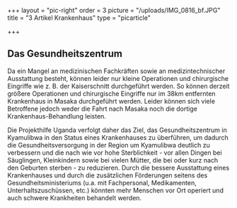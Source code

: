 +++
layout = "pic-right"
order = 3
picture = "/uploads/IMG_0816_bf.JPG"
title = "3 Artikel Krankenhaus"
type = "picarticle"

+++
## Das Gesundheitszentrum

Da ein Mangel an medizinischen Fachkräften sowie an medizintechnischer Ausstattung besteht, können leider nur kleine Operationen und chirurgische Eingriffe wie z. B. der Kaiserschnitt durchgeführt werden. So können derzeit größere Operationen und chirurgische Eingriffe nur im 38km entfernten Krankenhaus in Masaka durchgeführt werden. Leider können sich viele Betroffene jedoch weder die Fahrt nach Masaka noch die dortige Krankenhaus-Behandlung leisten.

Die Projekthilfe Uganda verfolgt daher das Ziel, das Gesundheitszentrum in Kyamulibwa in den Status eines Krankenhauses zu überführen, um dadurch die Gesundheitsversorgung in der Region um Kyamulibwa deutlich zu verbessern und die nach wie vor hohe Sterblichkeit - vor allen Dingen bei Säuglingen, Kleinkindern sowie bei vielen Mütter, die bei oder kurz nach den Geburten sterben - zu reduzieren. Durch die bessere Ausstattung eines Krankenhauses und durch die zusätzlichen Förderungen seitens des Gesundheitsministeriums (u.a. mit Fachpersonal, Medikamenten, Unterhaltszuschüssen, etc.) könnten mehr Menschen vor Ort operiert und auch schwere Krankheiten behandelt werden.